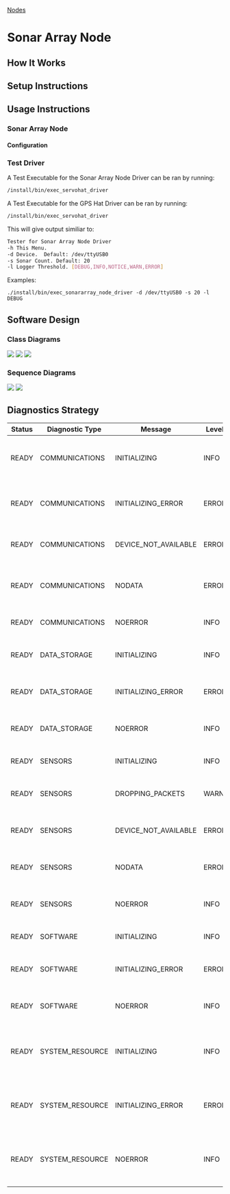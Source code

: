 [Nodes](../Nodes.md)
# Sonar Array Node
## How It Works

## Setup Instructions


## Usage Instructions
### Sonar Array Node

#### Configuration


### Test Driver
A Test Executable for the Sonar Array Node Driver can be ran by running:
```bash
/install/bin/exec_servohat_driver
```

A Test Executable for the GPS Hat Driver can be ran by running:
```bash
/install/bin/exec_servohat_driver
```
This will give output similiar to:
```bash
Tester for Sonar Array Node Driver
-h This Menu.
-d Device.  Default: /dev/ttyUSB0
-s Sonar Count. Default: 20
-l Logger Threshold. [DEBUG,INFO,NOTICE,WARN,ERROR]

```

Examples:
```
./install/bin/exec_sonararray_node_driver -d /dev/ttyUSB0 -s 20 -l DEBUG
```



## Software Design
### Class Diagrams
![](../../output/Legend.png)
![](../../../nodes/SonarArrayDriverNode/driver/doc/output/SonarArrayNodeDriverClassDiagram.png)
![](../../../nodes/SonarArrayDriverNode/doc/output/SonarArrayDriverNodeClassDiagram.png)

### Sequence Diagrams
![](../../../nodes/SonarArrayDriverNode/driver/doc/output/SonarArrayNodeDriverSequenceDiagram.png)
![](../../../nodes/SonarArrayDriverNode/doc/output/SonarArrayDriverNodeSequenceDiagram.png)

## Diagnostics Strategy
| Status | Diagnostic Type | Message | Level | Description |
| --- | --- | --- | --- | --- |
| READY | COMMUNICATIONS | INITIALIZING | INFO | Set when Comms with Sonar Array are initializing. |
| READY | COMMUNICATIONS | INITIALIZING_ERROR | ERROR | Set when the Comms port to the Sonar Array can't be initialized. |
| READY | COMMUNICATIONS | DEVICE_NOT_AVAILABLE | ERROR | Set when Comm Port becomes unavailable. |
| READY | COMMUNICATIONS | NODATA | ERROR | Set when Comm Port never received data. |
| READY | COMMUNICATIONS | NOERROR | INFO | Set when no error is present. |
| READY | DATA_STORAGE | INITIALIZING | INFO | Set when Driver is initializing configuration. |
| READY | DATA_STORAGE | INITIALIZING_ERROR | ERROR | Set when Driver can't initialize configuration. |
| READY | DATA_STORAGE | NOERROR | INFO | Set when no error is found with Data Storage. |
| READY | SENSORS | INITIALIZING | INFO | Set when Sensors are Initializing. |
| READY | SENSORS | DROPPING_PACKETS | WARN | Set when Sensor Array is missing data. |
| READY | SENSORS | DEVICE_NOT_AVAILABLE | ERROR | Set when Sonar Array becomes unavailable. |
| READY | SENSORS | NODATA | ERROR | Set when no Sensor data has been received. |
| READY | SENSORS | NOERROR | INFO  | Set when no error is present with Sensors. |
| READY | SOFTWARE | INITIALIZING | INFO | Set when Software is Initializing. |
| READY | SOFTWARE | INITIALIZING_ERROR | ERROR | Set when there is an error in initialization. |
| READY | SOFTWARE | NOERROR | INFO | Set when no Error is found with Software. |
| READY | SYSTEM_RESOURCE | INITIALIZING | INFO | Set when Driver is initializing System Resource monitoring. |
| READY | SYSTEM_RESOURCE | INITIALIZING_ERROR | ERROR | Set when Driver can't initialize System Resource monitoring. |
| READY | SYSTEM_RESOURCE | NOERROR | INFO | Set when no error is present with System Resource monitoring. |